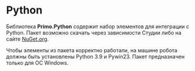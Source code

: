 # Python
Библиотека **Primo.Python** содержит набор элементов для интеграции с Python. Пакет возможно скачать через зависимости Студии либо на сайте [NuGet.org](https://www.nuget.org/packages/Primo.Python).

Чтобы элементы из пакета корректно работали, на машине робота должны быть установлены Python 3.9 и Pywin23. Пакет предназначен только для ОС Windows.


